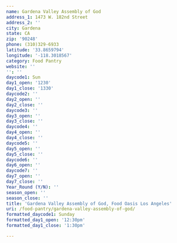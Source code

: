 ```yaml
---
name: Gardena Valley Assembly of God
address_1: 1473 W. 182nd Street
address_2: ''
city: Gardena
state: CA
zip: '90248'
phone: (310)329-6933
latitude: '33.8659794'
longitude: '-118.3018567'
category: Food Pantry
website: ''
'': ''
daycode1: Sun
day1_open: '1230'
day1_close: '1330'
daycode2: ''
day2_open: ''
day2_close: ''
daycode3: ''
day3_open: ''
day3_close: ''
daycode4: ''
day4_open: ''
day4_close: ''
daycode5: ''
day5_open: ''
day5_close: ''
daycode6: ''
day6_open: ''
daycode7: ''
day7_open: ''
day7_close: ''
Year_Round (Y/N): ''
season_open: ''
season_close: ''
title: 'Gardena Valley Assembly of God, Food Oasis Los Angeles'
uri: /food-pantry/gardena-valley-assembly-of-god/
formatted_daycode1: Sunday
formatted_day1_open: '12:30pm'
formatted_day1_close: '1:30pm'

---
```

